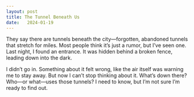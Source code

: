 ```yaml
---
layout: post
title: The Tunnel Beneath Us
date:   2024-01-19
---
```


They say there are tunnels beneath the city—forgotten, abandoned tunnels that stretch for miles. Most people think it’s just a rumor, but I’ve seen one. Last night, I found an entrance. It was hidden behind a broken fence, leading down into the dark. 

I didn’t go in. Something about it felt wrong, like the air itself was warning me to stay away. But now I can’t stop thinking about it. What’s down there? Who—or what—uses those tunnels? I need to know, but I’m not sure I’m ready to find out.
